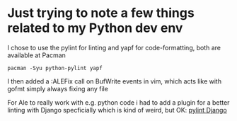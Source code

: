 # Just trying to note a few things related to my Python dev env

I chose to use the pylint for linting and yapf for code-formatting, both are
available at Pacman

    pacman -Syu python-pylint yapf

I then added a :ALEFix call on BufWrite events in vim, which acts like with
gofmt simply always fixing any file

For Ale to really work with e.g. python code i had to add a plugin for a better
linting with Django specficially which is kind of weird, but OK: [pylint Django](https://github.com/PyCQA/pylint-django)
